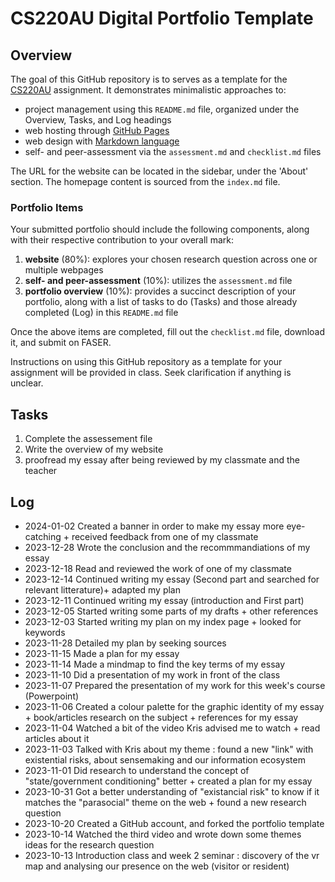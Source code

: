 # CS220AU Digital Portfolio Template

## Overview
The goal of this GitHub repository is to serves as a template for the [CS220AU](https://navigatingthedigitalworld.com/docs/cs220au) assignment. It demonstrates minimalistic approaches to:

- project management using this `README.md` file, organized under the Overview, Tasks, and Log headings
- web hosting through [GitHub Pages](https://pages.github.com/)
- web design with [Markdown language](https://guides.github.com/features/mastering-markdown/)
- self- and peer-assessment via the `assessment.md` and `checklist.md` files

The URL for the website can be located in the sidebar, under the 'About' section. The homepage content is sourced from the `index.md` file.

### Portfolio Items
Your submitted portfolio should include the following components, along with their respective contribution to your overall mark:

1. **website** (80%): explores your chosen research question across one or multiple webpages
2. **self- and peer-assessment** (10%): utilizes the `assessment.md` file
3. **portfolio overview** (10%): provides a succinct description of your portfolio, along with a list of tasks to do (Tasks) and those already completed (Log) in this `README.md` file

Once the above items are completed, fill out the `checklist.md` file, download it, and submit on FASER.

Instructions on using this GitHub repository as a template for your assignment will be provided in class. Seek clarification if anything is unclear.

## Tasks
1. Complete the assessement file
2. Write the overview of my website
3. proofread my essay after being reviewed by my classmate and the teacher
   

## Log
- 2024-01-02 Created a banner in order to make my essay more eye-catching + received feedback from one of my classmate
- 2023-12-28 Wrote the conclusion and the recommmandiations of my essay
- 2023-12-18 Read and reviewed the work of one of my classmate
- 2023-12-14 Continued writing my essay (Second part and searched for relevant litterature)+ adapted my plan
- 2023-12-11 Continued writing my essay (introduction and First part)
- 2023-12-05 Started writing some parts of my drafts + other references
- 2023-12-03 Started writing my plan on my index page + looked for keywords
- 2023-11-28 Detailed my plan by seeking sources
- 2023-11-15 Made a plan for my essay
- 2023-11-14 Made a mindmap to find the key terms of my essay
- 2023-11-10 Did a presentation of my work in front of the class 
- 2023-11-07 Prepared the presentation of my work for this week's course (Powerpoint)
- 2023-11-06 Created a colour palette for the graphic identity of my essay + book/articles research on the subject + references for my essay
- 2023-11-04 Watched a bit of the video Kris advised me to watch + read articles about it
- 2023-11-03 Talked with Kris about my theme : found a new "link" with existential risks, about sensemaking and our information ecosystem
- 2023-11-01 Did research to understand the concept of "state/government conditioning" better + created a plan for my essay
- 2023-10-31 Got a better understanding of "existancial risk" to know if it matches the "parasocial" theme on the web + found a new research question
- 2023-10-20 Created a GitHub account, and forked the portfolio template
- 2023-10-14 Watched the third video and wrote down some themes ideas for the research question
- 2023-10-13 Introduction class and week 2 seminar : discovery of the vr map and analysing our presence on the web (visitor or resident)


